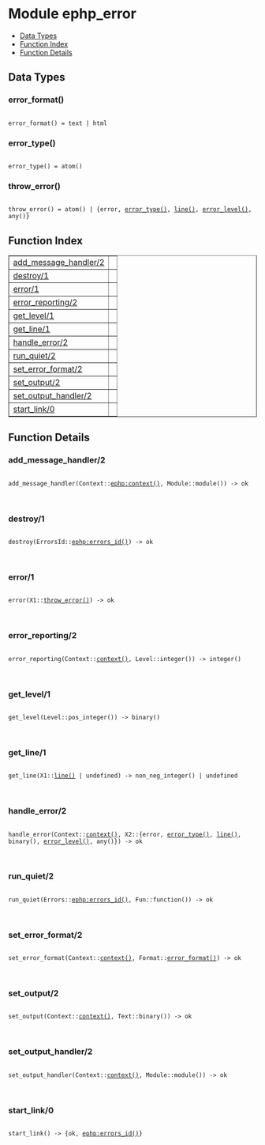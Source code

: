 

# Module ephp_error #
* [Data Types](#types)
* [Function Index](#index)
* [Function Details](#functions)

<a name="types"></a>

## Data Types ##




### <a name="type-error_format">error_format()</a> ###


<pre><code>
error_format() = text | html
</code></pre>




### <a name="type-error_type">error_type()</a> ###


<pre><code>
error_type() = atom()
</code></pre>




### <a name="type-throw_error">throw_error()</a> ###


<pre><code>
throw_error() = atom() | {error, <a href="#type-error_type">error_type()</a>, <a href="#type-line">line()</a>, <a href="#type-error_level">error_level()</a>, any()}
</code></pre>

<a name="index"></a>

## Function Index ##


<table width="100%" border="1" cellspacing="0" cellpadding="2" summary="function index"><tr><td valign="top"><a href="#add_message_handler-2">add_message_handler/2</a></td><td></td></tr><tr><td valign="top"><a href="#destroy-1">destroy/1</a></td><td></td></tr><tr><td valign="top"><a href="#error-1">error/1</a></td><td></td></tr><tr><td valign="top"><a href="#error_reporting-2">error_reporting/2</a></td><td></td></tr><tr><td valign="top"><a href="#get_level-1">get_level/1</a></td><td></td></tr><tr><td valign="top"><a href="#get_line-1">get_line/1</a></td><td></td></tr><tr><td valign="top"><a href="#handle_error-2">handle_error/2</a></td><td></td></tr><tr><td valign="top"><a href="#run_quiet-2">run_quiet/2</a></td><td></td></tr><tr><td valign="top"><a href="#set_error_format-2">set_error_format/2</a></td><td></td></tr><tr><td valign="top"><a href="#set_output-2">set_output/2</a></td><td></td></tr><tr><td valign="top"><a href="#set_output_handler-2">set_output_handler/2</a></td><td></td></tr><tr><td valign="top"><a href="#start_link-0">start_link/0</a></td><td></td></tr></table>


<a name="functions"></a>

## Function Details ##

<a name="add_message_handler-2"></a>

### add_message_handler/2 ###

<pre><code>
add_message_handler(Context::<a href="ephp.md#type-context">ephp:context()</a>, Module::module()) -&gt; ok
</code></pre>
<br />

<a name="destroy-1"></a>

### destroy/1 ###

<pre><code>
destroy(ErrorsId::<a href="ephp.md#type-errors_id">ephp:errors_id()</a>) -&gt; ok
</code></pre>
<br />

<a name="error-1"></a>

### error/1 ###

<pre><code>
error(X1::<a href="#type-throw_error">throw_error()</a>) -&gt; ok
</code></pre>
<br />

<a name="error_reporting-2"></a>

### error_reporting/2 ###

<pre><code>
error_reporting(Context::<a href="#type-context">context()</a>, Level::integer()) -&gt; integer()
</code></pre>
<br />

<a name="get_level-1"></a>

### get_level/1 ###

<pre><code>
get_level(Level::pos_integer()) -&gt; binary()
</code></pre>
<br />

<a name="get_line-1"></a>

### get_line/1 ###

<pre><code>
get_line(X1::<a href="#type-line">line()</a> | undefined) -&gt; non_neg_integer() | undefined
</code></pre>
<br />

<a name="handle_error-2"></a>

### handle_error/2 ###

<pre><code>
handle_error(Context::<a href="#type-context">context()</a>, X2::{error, <a href="#type-error_type">error_type()</a>, <a href="#type-line">line()</a>, binary(), <a href="#type-error_level">error_level()</a>, any()}) -&gt; ok
</code></pre>
<br />

<a name="run_quiet-2"></a>

### run_quiet/2 ###

<pre><code>
run_quiet(Errors::<a href="ephp.md#type-errors_id">ephp:errors_id()</a>, Fun::function()) -&gt; ok
</code></pre>
<br />

<a name="set_error_format-2"></a>

### set_error_format/2 ###

<pre><code>
set_error_format(Context::<a href="#type-context">context()</a>, Format::<a href="#type-error_format">error_format()</a>) -&gt; ok
</code></pre>
<br />

<a name="set_output-2"></a>

### set_output/2 ###

<pre><code>
set_output(Context::<a href="#type-context">context()</a>, Text::binary()) -&gt; ok
</code></pre>
<br />

<a name="set_output_handler-2"></a>

### set_output_handler/2 ###

<pre><code>
set_output_handler(Context::<a href="#type-context">context()</a>, Module::module()) -&gt; ok
</code></pre>
<br />

<a name="start_link-0"></a>

### start_link/0 ###

<pre><code>
start_link() -&gt; {ok, <a href="ephp.md#type-errors_id">ephp:errors_id()</a>}
</code></pre>
<br />

